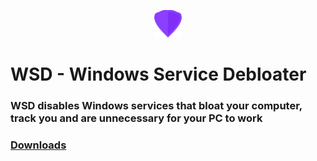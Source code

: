 <p align="center"> <img src="/images/logo.png" width="auto" height="44px" alt="WSD logo" /> </p>

<h1> WSD - Windows Service Debloater </h1>

### WSD disables Windows services that bloat your computer, track you and are unnecessary for your PC to work

### [Downloads](https://github.com/tzwel/WSD/releases)
